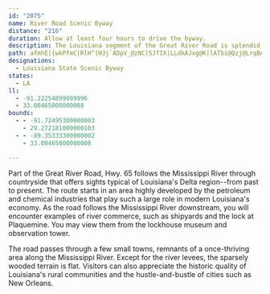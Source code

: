 ```yaml
---
id: "2075"
name: River Road Scenic Byway
distance: "216"
duration: Allow at least four hours to drive the byway.
description: The Louisiana segment of the Great River Road is splendid for its wildlife, beaches, and historic homes.
path: afmhE|{wkPfmC|RlH^|HJj`ADpV_@zNC|SJfIX|LLdkAJxg@K|lATbi@Qzj@LrqBA~HK~Ok@bGGfx@Fbh@G|Ge@`GaA|DiAnCuAno@i`@x@a@rCk@xBGxALzA^`Bv@lDnCzKhJdBpAlBjAbI~CjEnAlCl@nFp@jHBrXeAxD]tCa@jDs@~FeBfZuJ`QqH`D}AdBoAjJcI~JyJjGaFvCoCvCqDbFyHjHcJpBuCpAsC|C_K`IuS|FeSr@}CzBeS`B_I~BuJ~@uIzG}b@|FoOzKm_@rBoGpGeQhBmEnSbGbQnEt`@nLfFpAtOtL|ChCbCt@~ALxCKjFsAtAWpJAjnDfCpyApAjfC`Bza@j@hqDrBzHx@`\zFdCP|@ErBYnLqDdB_@rCSvCAlaAfA~f@P`ORh}BzAhf@d@|zAl@l~BnBh\Hxp@j@`I?vGStOeAzLgBtKeCzrAk]zImBnEg@jIYlC_@rEqAnHgCnImEjEeBdPiEdQkF|y@kSvhEohA|rCet@zFeA`K_C~i@qNlB_@rEW|DJpCXlCj@zCfAnDjBxEbE~c@bc@pGzFtgAxeAb|@py@jDpCnd@vUrIxEtEfE~@fAtAdCfAlAz@p@X`@fGrD|I~EnGzCru@~`@^JlMjYrA~BfCrCrC~D|FnJhAlAXJ~@JvXT~k@GpBETKxaEApDDfGz@xCjAbv@xe@pWdPrIdFdm@r_@lsA|y@jHdDpDpAfG~AtHlA|Id@|GEvCKjD]`ImAtLiEpsAsh@lbDqmA`JaCfCa@bDYhDW|FMfGFpDRrG~@rDv@jIlC~CrAnpG|gDbCz@xBd@bDXxEGbmBaH|QYtOHrCClFe@pCc@~nA_UjCWtCD|CX|@VhqD`cAzLxC|uC`h@vw@~Mh~Brb@`Hx@xEPh}DsArvD}@dUS|`@GxGXrK`ChuGrpBpsBzn@lE`D|AfB|@xA|ExJ~j@bmA|DdGbCdC~AlAtCdBzS|KdbCloAjC`BbBvAdAfAhAxA|AdCvr@twAdWl`@pc@bp@fLrQlBtBfD~BjYhO|ClBt}EjgCtu@v`@hJfFvJzE|w@ta@jf@xWf\tPtDxBjD~B~BzBxE`Gp_@xg@pApBxFhKbnAfqCnZns@lGfNpSxb@hv@|dBpMrXfw@ntAhJzOnDxGzNdWtfEpnHhApBh@tBpB|FnE_BhD_AzAYjDWr@UnA?vVz@pUd@lpAdCtIXvjAlBvKTjKt@~C`@lFlAdEpAhHrCxS`Jd_Aj`@zBx@NCz]fO`E~AdJnChJxAvFXpi@v@hk@f@i@`r@jKP~n@l@dGX|E^bTfClEDzC_@~DyAlH{DxE_Dr`@}UbBy@~EeBrCe@hDU|IExpEk@jCElE[fGsArL_Fff@qTzmBw|@jRmIdJmEjAy@fByAlCmDrAmCn@qBr@sD~AgMz@oFjDuQxCiOPWd@U`H|D`Bb@`Yf@hAAdCc@z`@oKtEgAbCWpkBxDn|@~B`BRj@X~sEhhD|wErjD^b@Vr@`AlE\n@~@x@~GlE~HjEvHfDjGxB|GtBnKhCtCf@vIlAlIx@vbJlc@`Eb@vKrBbItCxLrGjyBb}A`j@v_@xDtCtS|NvpCjnBz@dAhChJrA~AjPrOXr@jBhMPl@~TtSzCfDrBrAp\x[lSlRtClAhB\bZ`BhjA~FzGTlEa@tS_FvRaEdBs@xB}Ax@{@tYgf@xOaWdAgAveA}|@nw@go@hEuF^Wp@Mps@jB`MhDn]pA|EjAhBdAn@FlFc@dABzCr@xI?pMg@`E^pAO`FcA|MwBpEmA|AYbCSbASfIsCrVwGtAy@zBiDn@Wp]mEjC_AhAGd@Dl@X|AdBbAxApPlSlPlNzEjCpE`EtA`A~LxFrBp@xDl@`B`@|An@rCzAfDx@tMxBhL`CxHd@~W`FxAPvB?fGS|HKr]qBtIaAnIqB|NwEzJkCrB{@hZsRfAYrIg@|Ek@rA_@rs@q\lAs@xAsAp[y\nAy@`Bo@nBYfCDb_@fItD?dB_@xAo@zAoAtAiBVq@~Ki^zBeNzAgEvl@ekAhC{FxN}XjHoUxAuCbD_EbCmBxCqAnCu@`BUbDIjCFrBXnCr@d\~JbBThBB~AQ|Ae@lBkAbBgBp@mAnVq{@hAsCx@sAzAyAzA_AzBq@dCGzCRtAj@lBxA`f@`i@jCpBpHtE`BpA~AfBjCrFrBrChi@jl@~ShRjApAbB`Cpg@hcAzBrDnFvHhBxC`J~RzJjR`A~Cje@zzBhBnKf@zEZxEJfJq@|{@c@tFc@xC}FbXGtAD~ABl@d@xBj@pAlAdBph@hl@zz@baAfg@tj@fMhOjBfC`BpClEfJxAzEvr@dpC|@`CpAxB|@dAvBdBtBtArB~@pBr@rBf@lBXzCNzBIlC[xOgDrGeBzf@cObDq@hAGdC?zHXrAL`S~HlDt@~Fv@pBDtBI~Ge@pVuCdARb@d@zKiM`AsAhRwa@dAmDhAeGhEsZpA{Kl@kHRcA`AyBnBkBfAm@rAe@`BS`FYlC^nNYrDk@`Dw@hmGumBtEmBnJyGpE{BbIeBfU{CjKeCj\gKpJqDxEwBhIkEr_DshBv_D}hBfMmGzUgJjKgF|fBkcAdb@qUzu@gc@rKsGzrB{jAlJgGhOuL`JwGvWiOtPcJzW}Ofs@oa@lFcElBkBjEgFfC_EpAaCnByEzB{Gv@_DbBoJZgD`^}oEv@gLf@aOxU}wC~D{h@fDq`@hDsc@t@qH`BqMxLc{AnUdAjC@vBKxAYpBu@x@e@fV}Qhs@qj@`WoRpErJfDdFdInJjLvKrH~HxPnRnEfGvBdCpInI|JrHhJnHrGdGlChBnDrBxAn@rK`DxCnAxL~DnYdHnAx@rDxDpBxArFxAnLtB|CRhNm@|Ea@jRwBrSgB|M_CzQ{GjS_JvGcDjCeBzDaDvFyFtEqFjKcQrBiExBgGhQox@lF}S^yCFyBWsF?gE^sDlEqYjBaNvBqRn@oK\kDv@gEbBsFpFiPlQyf@zCmHhFcLxEsKjBsBnp@iP|CYtBJzvCzh@`~@`Qt`@tG`{@hPrHlAfSqz@|@gEdVwbAdGcX~Gm^~F}\dByFhBgFlCuGtAeE`GkU~Ry{@|AcGjDkOza@efBz\gvAzc@amB|Oap@|M{k@lG}VbAsFnEcQzO{q@tEwQl^{|A`Swy@jAgHX{HG_Gm@gHqAmG_DcIiMk_@ec@}tAae@yxAqFiRaAuFu@yFi@aGYuGYgPh@cUNaMMoFc@yGBm@Vy@f@e@\Gl_@sAff@qApUGbgCRvGKx_BaFbXKjLM~CSfBWlOeFdCe@pBI|A@xBPnX`DrFpBdKzGfYzRvAhArD|DnDnCfjGfcEvKtHhaAno@`FpDhKvGnG~CdEx@rFl@lGHdEWpv@aOxDa@hDKzCFlCVhDp@vVhJpDv@hAL~DLtCMvBYtEqA`VaIla@uNjbDsgA~JoDx[aNzImE~OuJvDkClAgB`AyF^k@vJmE`K}GfLkHrAWv@m@rK}JtOwUzBiCxA_AzAs@xHsBxfAkTvEsArGkCrUiMt@Kv@[zW_O~yBckAb`Buu@plEiyBrLqHtJuH~CuClIyI`LoNfF_IpEiIbCmFbCaHrCiL|AmIxAcMl@gMFmHPoFbEmVhAsE|@oCtAqChDoFBW~B{C~BeEdAeCrGiSvEcL~z@_lBrvAk`D|_@{y@pNwYzUoh@`c@k_Avg@_iAhP__@zA{Dt@iCfDqOdZuzAvOk|@`FwZnCoMzBgNhAuHhBuSj@sDn@yCnIkWfAuE`DwH|CoGlAe@rCk@j@i@bA_DZeBfBmFj@eA`Am@b@Wl@u@~AqDjHqRzGqPvKgSrO_VbVa]tVs_@tE~FvBrBvFfD|ElAjEj@rBr@va@zSdNod@zCiIbHgQv]{z@vEwItFuHhHmHv[cZzu@ct@|_EawDdn@ul@zXqWnyBekBdN}L`EmE~D_FhEgGrFuI|E{ItDmIzCsHbD_KjD{M|CyObf@{aDzRasAz@}IZ{L]aQoPy{FkRw_Eu@gKy@gHeRemAeIig@kBgKg@eBqC{I{j@u|AoNs`@_`BynE{CuKiB{Ki@{Fe@gLBmJZmH|Cwc@~Ba`@|A}YN{G_@aP_@mEs@uFsB_KgI_W}^sgA]yAcKc[wCuHaDgGuo@w|@sAyBwBkEcB{DeCaImAeFkAaHs@{Gk@{MBuHZsIzGs}@fXmvDb@wDxA{IlA{ErAkE~C}HxFeLrPk\ngAyyBRQvAkCvNkZl{@qdBfGoM~`@cx@xSub@du@oyAhAkCpd@e~@lDyGbCsDtAoBrB_CvGkGbG{Dn_@wQhSaJlHmDrRmIxm@}Yvg@}U~[yNtMoGdy@k_@`MoG`C}Ana@eZnFaDvCwAfCy@`SsFx@u@eEmMuEgKaAgB{DeFkIcJqAeB{B{DwAqDsAaFeJw_@aEyOwHg[yP__A{Oq}@iHw_@mHgb@wPm_A{AmJo@gGi@yK?oIlR_eIjXezKtFmwBHoEAsGk@iLq@_GoBaLk@eDg@mBcB}L}AaM[_EMsCB}IRgIh@{EtAmHz@mDnEsLvX_m@vDiFpRwa@dLkWtAkDr@gCpDuQlI}d@xBeNtHsa@nAsH`@{EP{DE{LWcPq@yN{@kfA[}Na@gJaJcvAa@{DqA_KgHgd@_Jqd@iAsEqBuFsY{g@}DkJyEaK?a@K]cH_PC]yC_GlDsB|McJrCyBrCmCbHsKzGiJfL}PhMsQjNiTtKeOdSoZld@ip@`f@{s@lOiSjBmBvG{EbCiChLkQ|AmDjBeGhB{DnOkVtAeBh\ef@lC{FnNqc@n@uAn@y@bDyBdEq@bDXtDlBvM`JnCjCrKzMbLfMnFnFnYzZdC|BxBvAdDrA`kA~_@~Cx@zOxAdDRpFj@vCj@bLxExHvD`EdB|mCxhAh`@tOhgAda@rHdBbG`@joAdFfJ]zK_B|XwFfCs@jCiAnGmEnEmFnDcHbHiTdDyHjBsBnNmNjNsOvFsF|QsR~DuDnYyZlDeDtDeCnCsA|D_AhBy@zFuChDeChLuF|TyJ`GaD|IeEdOuGxRgJlMmFfOuH~UsKvBw@xJwEbx@}XrCy@vEm@lj@u@lO[zC_@hFmA`e@uO`SkHrA_@pDu@dEYrDe@dBG|Eq@vGwBlg@kTdDsBtXwS|D_EfIiJpPsMfKgJlBgCjZ{r@fBuEhDaKzLqY`q@idBhVol@dEoHv`@gm@zAyChBgF|b@{{AtSqq@fJ{\`BgHv@qN`EkgA|AyWz@eI|AoHl[_jAdAgCdCeEdd@iq@pVc`@pSe]vAuCt[g{@bUkn@pe@soAx@eBvB{ClImI~^_\vCyBdDwB~HuDpQmGjH{DrfBkkAjHgFnIgIhE{FpDgGvCmGbCmHhBmHzGac@zJup@f@mELaIu@aRCgDFmCh@yHjAsGbEkQtBaIl@yAjLoOdE_FvI{G|y@ae@tKkHfSeR~GeHdAs@j`@}^jImItV_UbDgD`DyCZQvB{BlNuM`EcEbCiCpGiK`HaOfD{F`CkDnImIlC_CfAm@nFyF~IkLrJeLx[q]tFoIhEeGlB}ClUe]lNsTnHoJlFgIdCoEr@oBvCcK`A_GhHy{@vCe`@ReAxAwSvG{u@vA}HtAkGzBsGzH}NxCaF~H{HdG_FdEgChD}AhFiBzHyB~d@mKpJeC`JeAxE[f^g@nAB~CItFo@~A[nDmAnJ}DrI{CxDs@pCWnDIrMUzMArR_@rEYzDa@rHwAnCs@jKyDvFoDxTgMpIsEdJaE~H}Cp^cMlVoJxIyCfC}AxAiAdBmBvBkDpAaDf@_CfTejAdAsDxBiFrD_HnVmc@vBeFz@mChBmHfEwNx@aEVsB^qFViKh@_GrBwPp@eEdAgE`Rik@|AgGf@sCxFei@VgDj@{Qt@oGxAwFl@}AhDyGvQiS|MgPhEoHdFoKvFsHv]yb@zDgGhAyCxAmGd@gDnYgnCZeHL_GC{C_Byf@s@iIcAeHqBaJ{BgHiGuLoBgDoYc^oC{BgCmA{QgFyDyBsC{C_BoCmWgi@y@mCk@iDa@aED_Gv@cd@XcDn@yDzb@whAl_@qmAxIoXrF{KvMoUnCaErTgUdJwIvm@ao@rKgKpIaJt]y]lEsCtk@e]nd@}Wx@m@xDuBxJqGff@c_@bFgEtdA{x@tR_PhWoS
designations:
  - Louisiana State Scenic Byway
states:
  - LA
ll:
  - -91.22254899999996
  - 33.00465000000008
bounds:
  - - -91.72495300000003
    - 29.272181000000103
  - - -89.35333300000002
    - 33.00465000000008

---
```


Part of the Great River Road, Hwy. 65 follows the Mississippi River through countryside that offers sights typical of Louisiana's Delta region--from past to present. The route starts in an area highly developed by the petroleum and chemical industries that play such a large role in modern Louisiana's economy. As the road follows the Mississippi River downstream, you will encounter examples of river commerce, such as shipyards and the lock at Plaquemine. You may view them from the lockhouse museum and observation tower.

The road passes through a few small towns, remnants of a once-thriving area along the Mississippi River. Except for the river levees, the sparsely wooded terrain is flat. Visitors can also appreciate the historic quality of Louisiana's rural communities and the hustle-and-bustle of cities such as New Orleans.
